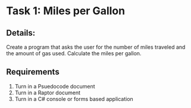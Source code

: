 # Task 1: Miles per Gallon #

## Details: ##
Create a program that asks the user for the number of miles traveled and the amount of gas used. Calculate the miles per gallon.

## Requirements ##
1. Turn in a Psuedocode document
2. Turn in a Raptor document
3. Turn in a C# console or forms based application
